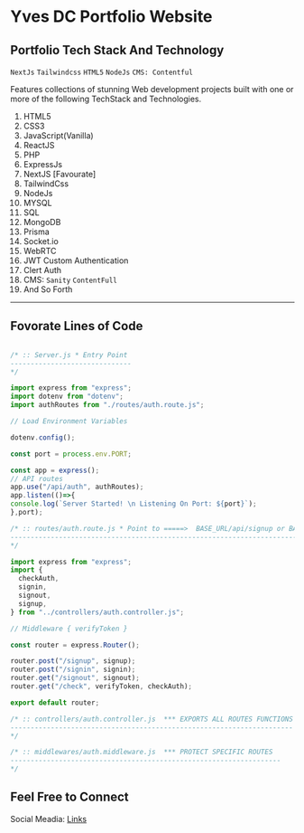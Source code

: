 # Yves DC Portfolio Website

## Portfolio Tech Stack And Technology

`NextJs` `Tailwindcss` `HTML5` `NodeJs` `CMS: Contentful` 

Features collections of stunning Web development projects built with one or more of the following TechStack and Technologies.
1. HTML5
2. CSS3
3. JavaScript(Vanilla)
4. ReactJS
5. PHP
6. ExpressJs
7. NextJS [Favourate]
8. TailwindCss
9. NodeJs
10. MYSQL
11. SQL
12. MongoDB
13. Prisma
14. Socket.io
15. WebRTC
16. JWT Custom Authentication
17. Clert Auth
18. CMS: `Sanity` `ContentFull`
19. And So Forth
    
---
## Fovorate Lines of Code
``` javascript

/* :: Server.js * Entry Point
------------------------------
*/

import express from "express";
import dotenv from "dotenv";
import authRoutes from "./routes/auth.route.js";

// Load Environment Variables

dotenv.config();

const port = process.env.PORT;

const app = express();
// API routes
app.use("/api/auth", authRoutes);
app.listen(()=>{
console.log(`Server Started! \n Listening On Port: ${port}`);
},port);

/* :: routes/auth.route.js * Point to =====>  BASE_URL/api/signup or BASE_URL/api/signin or BASE_URL/api/signout 
----------------------------------------------------------------------------------------------------------------
*/

import express from "express";
import {
  checkAuth,
  signin,
  signout,
  signup,
} from "../controllers/auth.controller.js";

// Middleware { verifyToken }

const router = express.Router();

router.post("/signup", signup);
router.post("/signin", signin);
router.get("/signout", signout);
router.get("/check", verifyToken, checkAuth);

export default router;

/* :: controllers/auth.controller.js  *** EXPORTS ALL ROUTES FUNCTIONS 
----------------------------------------------------------------------
*/

/* :: middlewares/auth.middleware.js  *** PROTECT SPECIFIC ROUTES
-------------------------------------------------------------------
*/
```

## Feel Free to Connect

Social Meadia: [Links](https://yvesdc.vercel.app)


